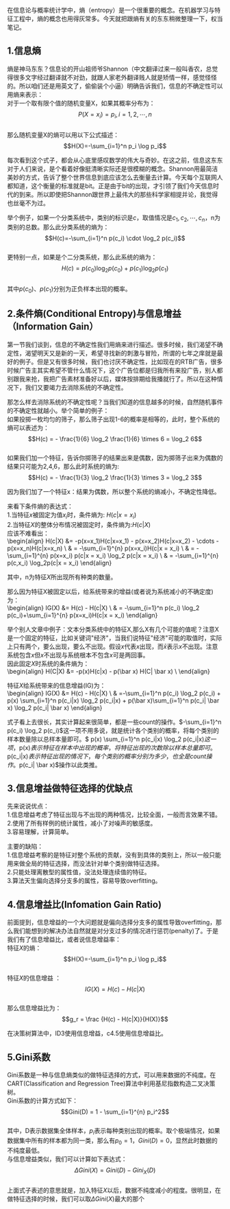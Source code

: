 在信息论与概率统计学中，熵（entropy）是一个很重要的概念。在机器学习与特征工程中，熵的概念也用得灰常多。今天就把跟熵有关的东东稍微整理一下，权当笔记。

## 1.信息熵
熵是神马东东？信息论的开山祖师爷Shannon（中文翻译过来一般叫香农，总觉得很多文字经过翻译就不对劲，就跟人家老外翻译贱人就是矫情一样，感觉怪怪的。所以咱们还是用英文了，偷偷装个小逼）明确告诉我们，信息的不确定性可以用熵来表示：  
对于一个取有限个值的随机变量X，如果其概率分布为：  
$$P(X=x_i) = p_i, i = 1,2, \cdots,n$$  
那么随机变量X的熵可以用以下公式描述：  
$$H(X)=-\sum_{i=1}^n p_i \log p_i$$  

每次看到这个式子，都会从心底里感叹数学的伟大与奇妙。在这之前，信息这东东对于人们来说，是个看着好像挺清晰实际还是很模糊的概念。Shannon用最简洁美妙的方式，告诉了整个世界信息到底应该怎么去衡量去计算。今天每个互联网人都知道，这个衡量的标准就是bit。正是由于bit的出现，才引领了我们今天信息时代的到来。所以即使把Shannon跟世界上最伟大的那些科学家相提并论，我觉得也丝毫不为过。  

举个例子，如果一个分类系统中，类别的标识是$c$，取值情况是$c_1,c_2,\cdots,c_n$，n为类别的总数。那么此分类系统的熵为：  
$$H(c)=-\sum_{i=1}^n p(c_i) \cdot \log_2 p(c_i)$$  
更特别一点，如果是个二分类系统，那么此系统的熵为：  
$$H(c) = p(c_0) \log _2p(c_0) + p(c_1) \log_2 p(c_1)$$  
其中$p(c_0)$、$p(c_1)$分别为正负样本出现的概率。  

## 2.条件熵(Conditional Entropy)与信息增益（Information Gain）
第一节我们谈到，信息的不确定性我们用熵来进行描述。很多时候，我们渴望不确定性，渴望明天又是新的一天，希望寻找新的刺激与冒险，所谓的七年之庠就是最好的例子。但是又有很多时候，我们也讨厌不确定性，比如现在的RTB广告，很多时候广告主其实希望不管什么情况下，这个广告位都是归我所有来投广告，别人都别跟我来抢，我把广告素材准备好以后，媒体按排期给我播就行了。所以在这种情况下，我们又要竭力去消除系统的不确定性。  

那怎么样去消除系统的不确定性呢？当我们知道的信息越多的时候，自然随机事件的不确定性就越小。举个简单的例子：  
如果投掷一枚均匀的筛子，那么筛子出现1-6的概率是相等的，此时，整个系统的熵可以表述为：$$H(c) = - \frac{1}{6} \log_2 \frac{1}{6} \times 6 = \log_2 6$$  
如果我们加一个特征，告诉你掷筛子的结果出来是偶数，因为掷筛子出来为偶数的结果只可能为2,4,6，那么此时系统的熵为:  
$$H(c) = - \frac{1}{3} \log_2 \frac{1}{3} \times 3 = \log_2 3$$  

因为我们加了一个特征x：结果为偶数，所以整个系统的熵减小，不确定性降低。  

来看下条件熵的表达式：  
1.当特征$x$被固定为值$x_i$时，条件熵为: $H(c|x=x_i)$  
2.当特征$X$的整体分布情况被固定时，条件熵为:$H(c|X)$  
应该不难看出：  
\begin{align}
H(c|X) &= -p(x=x_1)H(c|x=x_1) -  p(x=x_2)H(c|x=x_2) - \cdots -  p(x=x_n)H(c|x=x_n) \\
& = -\sum_{i=1}^{n}  p(x=x_i)H(c|x = x_i) \\
& = -\sum_{i=1}^{n} p(x=x_i) p(c|x = x_i) \log_2 p(c|x = x_i) \\
& = -\sum_{i=1}^{n} p(c,x_i) \log_2p(c|x = x_i)
\end{align}  

其中，n为特征$X$所出现所有种类的数量。  

那么因为特征X被固定以后，给系统带来的增益(或者说为系统减小的不确定度)为：  
\begin{align}
IG(X) &= H(c) - H(c|X) \\
& = -\sum_{i=1}^n p(c_i) \log_2 p(c_i)+\sum_{i=1}^{n}  p(x=x_i)H(c|x = x_i)
\end{align}  

 举个别人文章中例子：文本分类系统中的特征X,那么X有几个可能的值呢？注意X是一个固定的特征，比如关键词"经济"，当我们说特征"经济"可能的取值时，实际上只有两个，要么出现，要么不出现。假设$x$代表$x$出现，而$\bar x$表示$x$不出现。注意系统包含$x$但$x$不出现与系统根本不包含$x$可是两回事。  
 因此固定$X$时系统的条件熵为：  
 \begin{align}
 H(C|X) &= -p(x)H(c|x) - p(\bar x) H(C| \bar x) \\
 \end{align}  

特征$X$给系统带来的信息增益(IG)为：  
\begin{align}
IG(X)  &= H(c) - H(c|X) \\ 
 & =-\sum_{i=1}^n p(c_i) \log_2 p(c_i) + p(x) \sum_{i=1}^n p(c_i|x) \log_2 p(c_i|x) + p(\bar x)\sum_{i=1}^n  p(c_i| \bar x) \log_2 p(c_i| \bar x) 
\end{align}  

式子看上去很长，其实计算起来很简单，都是一些count的操作。$-\sum_{i=1}^n p(c_i) \log_2 p(c_i)$这一项不用多说，就是统计各个类别的概率，将每个类别的样本数量除以总样本量即可。$ p(x) \sum_{i=1}^n p(c_i|x) \log_2 p(c_i|x)$这一项，$p(x)$表示特征在样本中出现的概率，将特征出现的次数除以样本总量即可。$p(c_i|x)$表示特征出现的情况下，每个类别的概率分别为多少，也全是count操作。$p(c_i| \bar x)$操作以此类推。  

## 3.信息增益做特征选择的优缺点
先来说说优点：  
1.信息增益考虑了特征出现与不出现的两种情况，比较全面，一般而言效果不错。  
2.使用了所有样例的统计属性，减小了对噪声的敏感度。  
3.容易理解，计算简单。  

主要的缺陷：  
1.信息增益考察的是特征对整个系统的贡献，没有到具体的类别上，所以一般只能用来做全局的特征选择，而没法针对单个类别做特征选择。  
2.只能处理离散型的属性值，没法处理连续值的特征。  
3.算法天生偏向选择分支多的属性，容易导致overfitting。  

## 4.信息增益比(Infomation Gain Ratio)
前面提到，信息增益的一个大问题就是偏向选择分支多的属性导致overfitting，那么我们能想到的解决办法自然就是对分支过多的情况进行惩罚(penalty)了。于是我们有了信息增益比，或者说信息增益率：  
特征$X$的熵：  
$$H(X)=-\sum_{i=1}^n p_i \log p_i$$  
特征$X$的信息增益 ：  
$$IG(X) = H(c) - H(c|X)$$  
那么信息增益比为：  
$$g_r = \frac {H(c) - H(c|X)}{H(X)}$$  

在决策树算法中，ID3使用信息增益，c4.5使用信息增益比。  

## 5.Gini系数
Gini系数是一种与信息熵类似的做特征选择的方式，可以用来数据的不纯度。在CART(Classification and Regression Tree)算法中利用基尼指数构造二叉决策树。  
Gini系数的计算方式如下：  
$$Gini(D) = 1 - \sum_{i=1}^{n} p_i^2$$  
其中，D表示数据集全体样本，$p_i$表示每种类别出现的概率。取个极端情况，如果数据集中所有的样本都为同一类，那么有$p_0 = 1$，$Gini(D) = 0$，显然此时数据的不纯度最低。  
与信息增益类似，我们可以计算如下表达式：  
$$\Delta Gini(X) = Gini(D) - Gini_X(D)$$  
上面式子表述的意思就是，加入特征$X$以后，数据不纯度减小的程度。很明显，在做特征选择的时候，我们可以取$\Delta Gini(X)$最大的那个  
